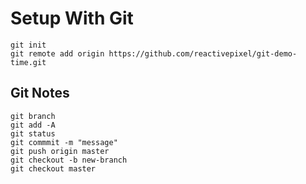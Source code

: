 # Setup With Git


```
git init
git remote add origin https://github.com/reactivepixel/git-demo-time.git

```

## Git Notes

```
git branch
git add -A
git status
git commmit -m "message"
git push origin master
git checkout -b new-branch
git checkout master
```
